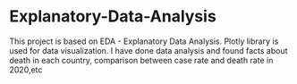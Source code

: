 # Explanatory-Data-Analysis
This project is based on EDA - Explanatory Data Analysis. Plotly library is used for data visualization. I have done data analysis and found facts about death in each country, comparison between case rate and death rate in 2020,etc
